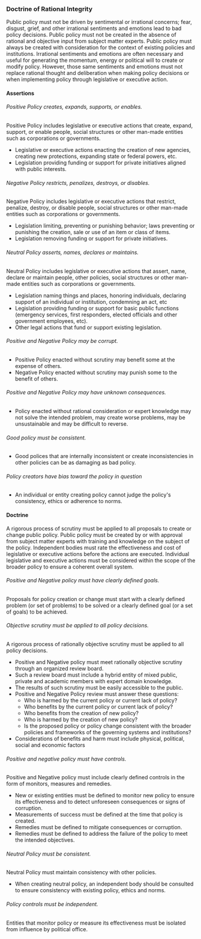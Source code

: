 ### Doctrine of Rational Integrity

Public policy must not be driven by sentimental or irrational concerns; fear, disgust, grief, and other irrational sentiments and emotions lead to bad policy decisions.  Public policy must not be created in the absence of rational and objective input from subject matter experts.  Public policy must always be created with consideration for the context of existing policies and institutions.  Irrational sentiments and emotions are often necessary and useful for generating the momentum, energy or political will to create or modify policy.  However, those same sentiments and emotions must not replace rational thought and deliberation when making policy decisions or when implementing policy through legislative or executive action.

#### Assertions
###### Positive Policy creates, expands, supports, or enables.

Positive Policy includes legislative or executive actions that create, expand, support, or enable people, social structures or other man-made entities such as corporations or governments.

-  Legislative or executive actions enacting the creation of new agencies, creating new protections, expanding state or federal powers, etc.
-  Legislation providing funding or support for private initiatives aligned with public interests.
###### Negative Policy restricts, penalizes, destroys, or disables.

Negative Policy includes legislative or executive actions that restrict, penalize, destroy, or disable people, social structures or other man-made entities such as corporations or governments.

-  Legislation limiting, preventing or punishing behavior; laws preventing or punishing the creation, sale or use of an item or class of items.
-  Legislation removing funding or support for private initiatives.
###### Neutral Policy asserts, names, declares or maintains.

Neutral Policy includes legislative or executive actions that assert, name, declare or maintain people, other policies, social structures or other man-made entities such as corporations or governments.

-  Legislation naming things and places, honoring individuals, declaring support of an individual or institution, condemning an act, etc
-  Legislation providing funding or support for basic public functions (emergency services, first responders, elected officials and other government employees, etc).
-  Other legal actions that fund or support existing legislation.
###### Positive and Negative Policy may be corrupt.
-  Positive Policy enacted without scrutiny may benefit some at the expense of others.
-  Negative Policy enacted without scrutiny may punish some to the benefit of others.
###### Positive and Negative Policy may have unknown consequences.
-  Policy enacted without rational consideration or expert knowledge may not solve the intended problem, may create worse problems, may be unsustainable and may be difficult to reverse.
###### Good policy must be consistent.

- Good polices that are internally inconsistent or create inconsistencies in other policies can be as damaging as bad policy.

###### Policy creators have bias toward the policy in question
-  An individual or entity creating policy cannot judge the policy's consistency, ethics or adherence to norms.

#### Doctrine
A rigorous process of scrutiny must be applied to all proposals to create or change public policy.  Public policy must be created by or with approval from subject matter experts with training and knowledge on the subject of the policy.  Independent bodies must rate the effectiveness and cost of legislative or executive actions before the actions are executed.  Individual legislative and executive actions must be considered within the scope of the broader policy to ensure a coherent overall system.

###### Positive and Negative policy must have clearly defined goals.

Proposals for policy creation or change must start with a clearly defined problem (or set of problems) to be solved or a clearly defined goal (or a set of goals) to be achieved.

###### Objective scrutiny must be applied to all policy decisions.

A rigorous process of rationally objective scrutiny must be applied to all policy decisions.

-  Positive and Negative policy must meet rationally objective scrutiny through an organized review board.
-  Such a review board must include a hybrid entity of mixed public, private and academic members with expert domain knowledge.
-  The results of such scrutiny must be easily accessible to the public.
-  Positive and Negative Policy review must answer these questions:
      -  Who is harmed by the current policy or current lack of policy?
      -  Who benefits by the current policy or current lack of policy?
      -  Who benefits from the creation of new policy?
      -  Who is harmed by the creation of new policy?
      -  Is the proposed policy or policy change consistent with the broader policies and frameworks of the governing systems and institutions?
-  Considerations of benefits and harm must include physical, political, social and economic factors

###### Positive and negative policy must have controls.

Positive and Negative policy must include clearly defined controls in the form of monitors, measures and remedies.

-  New or existing entities must be defined to monitor new policy to ensure its effectiveness and to detect unforeseen consequences or signs of corruption.
-  Measurements of success must be defined at the time that policy is created.
-  Remedies must be defined to mitigate consequences or corruption.
-  Remedies must be defined to address the failure of the policy to meet the intended objectives.

###### Neutral Policy must be consistent.

Neutral Policy must maintain consistency with other policies.

-  When creating neutral policy, an independent body should be consulted to ensure consistency with existing policy, ethics and norms.

###### Policy controls must be independent.

Entities that monitor policy or measure its effectiveness must be isolated from influence by political office.

